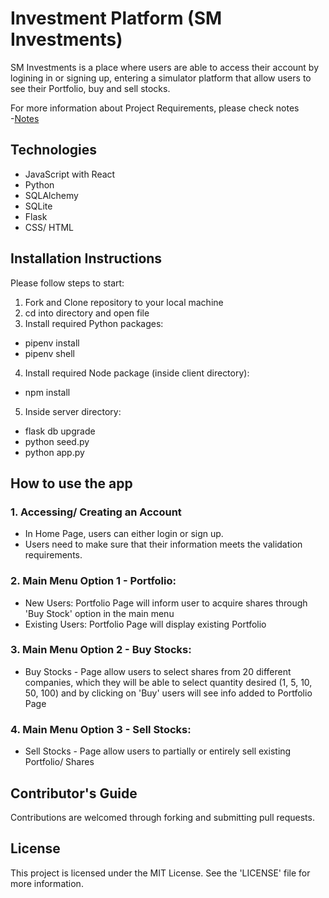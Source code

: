 # Investment Platform (SM Investments)

SM Investments is a place where users are able to access their account by logining in or signing up, entering a simulator platform that allow users to see their Portfolio, buy and sell stocks.  

For more information about Project Requirements, please check notes  
-[Notes](./notes/notes.md)

## Technologies
- JavaScript with React 
- Python
- SQLAlchemy
- SQLite
- Flask
- CSS/ HTML


## Installation Instructions
Please follow steps to start:
1. Fork and Clone repository to your local machine
2. cd into directory and open file
3. Install required Python packages:
* pipenv install 
* pipenv shell
4. Install required Node package (inside client directory):
* npm install 
5. Inside server directory:
* flask db upgrade
* python seed.py
* python app.py

## How to use the app
### 1. Accessing/ Creating an Account 

- In Home Page, users can either login or sign up.
- Users need to make sure that their information meets the validation requirements.  

### 2. Main Menu Option 1 - Portfolio: 

* New Users: Portfolio Page will inform user to acquire shares through 'Buy Stock' option in the main menu 
* Existing Users: Portfolio Page will display existing Portfolio 

### 3. Main Menu Option 2 - Buy Stocks:
* Buy Stocks - Page allow users to select shares from 20 different companies, which they will be able to select 
                quantity desired (1, 5, 10, 50, 100) and by clicking on 'Buy' users will see info added to Portfolio Page

### 4. Main Menu Option 3 - Sell Stocks:
* Sell Stocks - Page allow users to partially or entirely sell existing Portfolio/ Shares



## Contributor's Guide
Contributions are welcomed through forking and submitting pull requests.


## License
This project is licensed under the MIT License. See the 'LICENSE' file for more information.